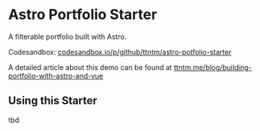 # Astro Portfolio Starter

A filterable portfolio built with Astro.

Codesandbox: [codesandbox.io/p/github/ttntm/astro-potfolio-starter](https://codesandbox.io/p/github/ttntm/astro-potfolio-starter/main)

A detailed article about this demo can be found at [ttntm.me/blog/building-portfolio-with-astro-and-vue](https://ttntm.me/blog/building-portfolio-with-astro-and-vue/)

## Using this Starter

tbd
